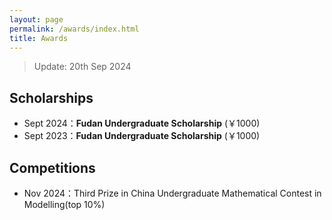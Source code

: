 ```yaml
---
layout: page
permalink: /awards/index.html
title: Awards
---
```


> Update: 20th Sep 2024

## Scholarships

- Sept 2024：**Fudan Undergraduate Scholarship** (￥1000)
- Sept 2023：**Fudan Undergraduate Scholarship** (￥1000)

## Competitions

- Nov 2024：Third Prize in China Undergraduate Mathematical Contest in Modelling(top 10%)

<br>
